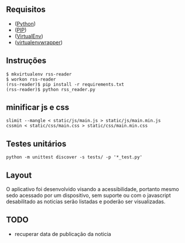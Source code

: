 Requisitos
---
- ([Python](http://www.python.org/))
- ([PIP](http://www.pip-installer.org/en/latest/))
- ([VirtualEnv](http://www.virtualenv.org/en/latest/))
- ([virtualenvwrapper](http://pypi.python.org/pypi/virtualenvwrapper/))


Instruções
---
    $ mkvirtualenv rss-reader
    $ workon rss-reader
    (rss-reader)$ pip install -r requirements.txt
    (rss-reader)$ python rss_reader.py

minificar js e css
---
    slimit --mangle < static/js/main.js > static/js/main.min.js
    cssmin < static/css/main.css > static/css/main.min.css


Testes unitários
---
    python -m unittest discover -s tests/ -p '*_test.py'


Layout
---
O aplicativo foi desenvolvido visando a acessibilidade, portanto mesmo sedo acessado
por um dispositivo, sem suporte ou com o javascript desabilitado as noticias serão listadas
e poderão ser visualizadas.



TODO
---

- recuperar data de publicação da noticia
